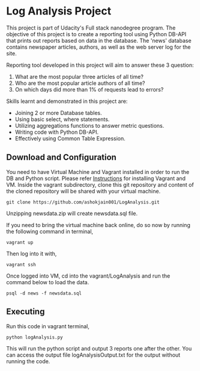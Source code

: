 Log Analysis Project
====================
This project is part of Udacity's Full stack nanodegree program.
The objective of this project is to create a reporting tool using Python DB-API that prints out reports based on data in the database.
The 'news' database contains newspaper articles, authors, as well as the web server log for the site.

Reporting tool developed in this project will aim to answer these 3 question:
1. What are the most popular three articles of all time?
2. Who are the most popular article authors of all time?
3. On which days did more than 1% of requests lead to errors?

Skills learnt and demonstrated in this project are:
* Joining 2 or more Database tables.
* Using basic select, where statements.
* Utilizing aggregations functions to answer metric questions.
* Writing code with Python DB-API.
* Effectively using Common Table Expression.

## Download and Configuration
You need to have Virtual Machine and Vagrant installed in order to run the DB and Python script.
Please refer [Instructions](https://classroom.udacity.com/nanodegrees/nd004/parts/8d3e23e1-9ab6-47eb-b4f3-d5dc7ef27bf0/modules/bc51d967-cb21-46f4-90ea-caf73439dc59/lessons/5475ecd6-cfdb-4418-85a2-f2583074c08d/concepts/14c72fe3-e3fe-4959-9c4b-467cf5b7c3a0)
 for installing Vagrant and VM.
Inside the vagrant subdirectory, clone this git repository and content of the cloned repository will be shared with your virtual machine.
```
git clone https://github.com/ashokjain001/LogAnalysis.git
```
 Unzipping newsdata.zip will create newsdata.sql file.

If you need to bring the virtual machine back online, do so now by running the following command in terminal,
```
vagrant up
 ```
 Then log into it with,
 ```
 vagrant ssh
 ```
 Once logged into VM, cd into the vagrant/LogAnalysis
and run the command below to load the data.
```
psql -d news -f newsdata.sql
```
## Executing
Run this code in vagrant terminal,
```
python logAnalysis.py
```
This will run the python script and output 3 reports one after the other. You can access the output file logAnalysisOutput.txt for the output without running the code.